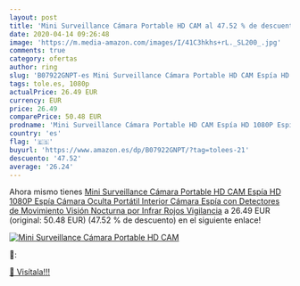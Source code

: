 ```yaml
---
layout: post
title: 'Mini Surveillance Cámara Portable HD CAM al 47.52 % de descuento'
date: 2020-04-14 09:26:48
image: 'https://m.media-amazon.com/images/I/41C3hkhs+rL._SL200_.jpg'
comments: true
category: ofertas
author: ring
slug: 'B07922GNPT-es Mini Surveillance Cámara Portable HD CAM Espía HD 1080P...'
tags: tole.es, 1080p
actualPrice: 26.49 EUR
currency: EUR
price: 26.49
comparePrice: 50.48 EUR
prodname: 'Mini Surveillance Cámara Portable HD CAM Espía HD 1080P Espía Cámara Oculta Portátil Interior Cámara Espía con Detectores de Movimiento  Visión Nocturna por Infrar Rojos Vigilancia'
country: 'es'
flag: '🇪🇸'
buyurl: 'https://www.amazon.es/dp/B07922GNPT/?tag=tolees-21'
descuento: '47.52'
average: '26.24'
---
```


Ahora mismo tienes [Mini Surveillance Cámara Portable HD CAM Espía HD 1080P Espía Cámara Oculta Portátil Interior Cámara Espía con Detectores de Movimiento  Visión Nocturna por Infrar Rojos Vigilancia](https://www.amazon.es/dp/B07922GNPT/?tag=tolees-21) a 26.49 EUR (original: 50.48 EUR) (47.52 %  de descuento) en el siguiente enlace!

[![Mini Surveillance Cámara Portable HD CAM](https://m.media-amazon.com/images/I/41C3hkhs+rL._SL200_.jpg)](https://www.amazon.es/dp/B07922GNPT/?tag=tolees-21)

🔎:


[🛒 Visítala!!!](https://www.amazon.es/dp/B07922GNPT/?tag=tolees-21)
